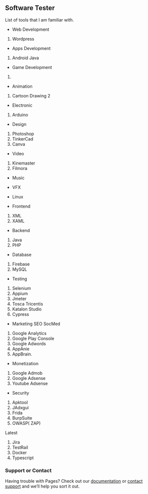 ## Software Tester 

List of tools that I am familiar with.

- Web Development
1. Wordpress

- Apps Development
1. Android Java

- Game Development
1.  

- Animation
1. Cartoon Drawing 2

- Electronic
1. Arduino

- Design
1. Photoshop
2. TinkerCad
3. Canva

- Video
1. Kinemaster
2. Filmora

- Music

- VFX

- Linux

- Frontend 
1. XML
2. XAML

- Backend
1. Java
2. PHP

- Database
1. Firebase
2. MySQL

- Testing
1. Selenium
2. Appium
3. Jmeter
4. Tosca Tricentis
5. Katalon Studio
6. Cypress

- Marketing SEO SocMed
1. Google Analytics
2. Google Play Console
3. Google Adwords
4. AppAnie
5. AppBrain.

- Monetization
1. Google Admob
2. Google Adsense
3. Youtube Adsense

- Security
1. Apktool
2. JAdxgui
3. Frida
4. BurpSuite
5. OWASP( ZAP) 

Latest
1. Jira
2. TestRail
3. Docker
4. Typescript

### Support or Contact

Having trouble with Pages? Check out our [documentation](https://help.github.com/categories/github-pages-basics/) or [contact support](https://github.com/contact) and we’ll help you sort it out.
